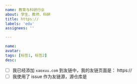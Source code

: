 ```yaml
---
name: 教育与科研行业
about: 学生、教师、科研
title: https://
labels: 'edu'
assignees: ''

---
```

<!-- 学生、教师、科研 -->
```yaml
name:
avatar:
tags: [标签1, 标签2]
desc:
```

<!-- 以下二选一 -->
- [ ] 我已经添加 `xaoxuu.com` 到友链中，我的友链页面是： https://
- [ ] 我使用了 issue 作为友链源，源仓库是
